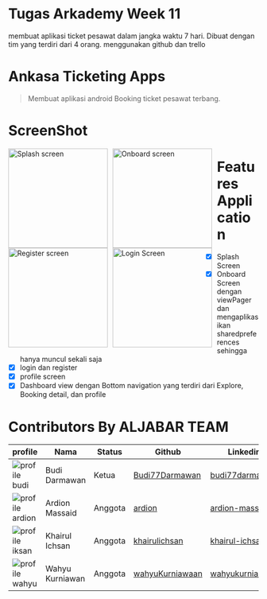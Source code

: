 # Tugas Arkademy Week 11
membuat aplikasi ticket pesawat dalam jangka waktu 7 hari. Dibuat dengan tim yang terdiri dari 4 orang. menggunakan github dan trello

# Ankasa Ticketing Apps
> Membuat aplikasi android Booking ticket pesawat terbang.

# ScreenShot
<img src="https://user-images.githubusercontent.com/67503012/96594889-4e125f80-1315-11eb-8afc-ddbf47c42121.png"
     alt="Splash screen"
     style="float: left; margin-right: 10px;"
     width="200" /> <img src="https://user-images.githubusercontent.com/67503012/96594842-40f57080-1315-11eb-8c45-c8e58e0295c1.gif"
     alt="Onboard screen"
     style="float: left; margin-right: 10px;"
     width="200" /> <img src="https://user-images.githubusercontent.com/67503012/96594774-2fac6400-1315-11eb-9500-b799bd906dd0.png"
     alt="Register screen"
     style="float: left; margin-right: 10px;"
     width="200" /> <img src="https://user-images.githubusercontent.com/67503012/96594788-32a75480-1315-11eb-858a-6af5d174911f.png"
     alt="Login Screen"
     style="float: left; margin-right: 10px;"
     width="200" />

# Features Application
- [x] Splash Screen
- [x] Onboard Screen dengan viewPager dan mengaplikasikan sharedpreferences sehingga hanya muncul sekali saja
- [x] login dan register
- [x] profile screen
- [x] Dashboard view dengan Bottom navigation yang terdiri dari Explore, Booking detail, dan profile 

# Contributors By ALJABAR TEAM
 | profile | Nama | Status | Github | Linkedin |
 | ------- | ---- | ------ | ------ | -------- |
 | ![profile budi][img-budi] | Budi Darmawan | Ketua | [Budi77Darmawan](https://github.com/Budi77Darmawan)|[budi77darmawan](https://www.linkedin.com/in/budi77darmawan/) 
 | ![profile ardion][img-ardion] | Ardion Massaid | Anggota | [ardion](https://github.com/ardion)|[ardion-massaid](https://www.linkedin.com/in/ardion-massaid/) 
 | ![profile iksan][img-ikhsan] | Khairul Ichsan | Anggota | [khairulichsan](https://github.com/khairulichsan)|[khairul-ichsan](https://www.linkedin.com/in/khairul-ichsan/) 
 | ![profile wahyu][img-wahyu] | Wahyu Kurniawan | Anggota | [wahyuKurniawaan](https://github.com/wahyuKurniawaan)|[wahyukurniawaan](https://www.linkedin.com/in/wahyukurniawaan/)

[link-ERD]: https://drive.google.com/file/d/1OZ7auMOGpQAM6npz1CZKrqjG8YMGIWsL/view?usp=sharing
[img-budi]: https://user-images.githubusercontent.com/67503012/96549659-00c4cc80-12da-11eb-9b1c-7b10c7d5b460.jpg
[img-ikhsan]:https://user-images.githubusercontent.com/67503012/96550926-b9d7d680-12db-11eb-816c-5b0bacaa0a6c.jpg
[img-ardion]: https://user-images.githubusercontent.com/67503012/96550934-bba19a00-12db-11eb-8e39-2e0313436587.jpg
[img-wahyu]: https://user-images.githubusercontent.com/67503012/96550930-bb090380-12db-11eb-9391-d3d589976d0e.jpg
